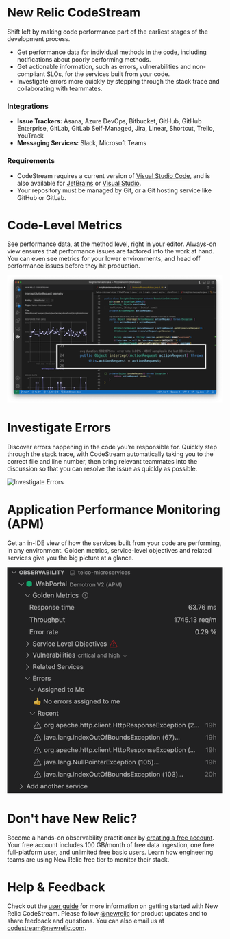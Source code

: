 # New Relic CodeStream

Shift left by making code performance part of the earliest stages of the development process. 

- Get performance data for individual methods in the code, including notifications about poorly performing methods.
- Get actionable information, such as errors, vulnerabilities and non-compliant SLOs, for the services built from your code.
- Investigate errors more quickly by stepping through the stack trace and collaborating with teammates.

### Integrations

- **Issue Trackers:** Asana, Azure DevOps, Bitbucket, GitHub, GitHub Enterprise, GitLab, GitLab Self-Managed, Jira, Linear, Shortcut, Trello, YouTrack
- **Messaging Services:** Slack, Microsoft Teams

### Requirements

- CodeStream requires a current version of [Visual Studio Code](https://code.visualstudio.com/), and is also available for [JetBrains](https://plugins.jetbrains.com/plugin/12206-codestream) or [Visual Studio](https://marketplace.visualstudio.com/items?itemName=CodeStream.codestream-vs-22).
- Your repository must be managed by Git, or a Git hosting service like GitHub or GitLab.

# Code-Level Metrics

See performance data, at the method level, right in your editor. Always-on view ensures that performance issues are factored into the work at hand. You can even see metrics for your lower environments, and head off performance issues before they hit production.

![Code-Level Metrics](https://raw.githubusercontent.com/TeamCodeStream/CodeStream/develop/images/marketplace-vsc-clm.png)

# Investigate Errors

Discover errors happening in the code you’re responsible for. Quickly step through the stack trace, with CodeStream automatically taking you to the correct file and line number, then bring relevant teammates into the discussion so that you can resolve the issue as quickly as possible.

![Investigate Errors](https://raw.githubusercontent.com/TeamCodeStream/CodeStream/develop/images/marketplace-vsc-error.png)

# Application Performance Monitoring (APM)

Get an in-IDE view of how the services built from your code are performing, in any environment. Golden metrics, service-level objectives and related services give you the big picture at a glance.

![Application Performance Monitoring](https://raw.githubusercontent.com/TeamCodeStream/CodeStream/develop/images/marketplace-vsc-slt.png)

# Don't have New Relic? 

Become a hands-on observability practitioner by [creating a free account](https://newrelic.com/signup?utm_source=codestream&utm_medium=referral&utm_campaign=global-ever-green-ide-marketplace). Your free account includes 100 GB/month of free data ingestion, one free full-platform user, and unlimited free basic users. Learn how engineering teams are using New Relic free tier to monitor their stack.

# Help & Feedback

Check out the [user guide](https://docs.newrelic.com/docs/codestream/) for more information on getting started with New Relic CodeStream. Please follow [@newrelic](http://twitter.com/newrelic) for product updates and to share feedback and questions. You can also email us at codestream@newrelic.com.